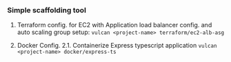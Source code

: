 ### Simple scaffolding tool

1. Terraform config. for EC2 with Application load balancer config. and auto scaling group setup:
`vulcan <project-name> terraform/ec2-alb-asg`

2. Docker Config. 
    2.1. Containerize Express typescript application
    `vulcan <project-name> docker/express-ts`